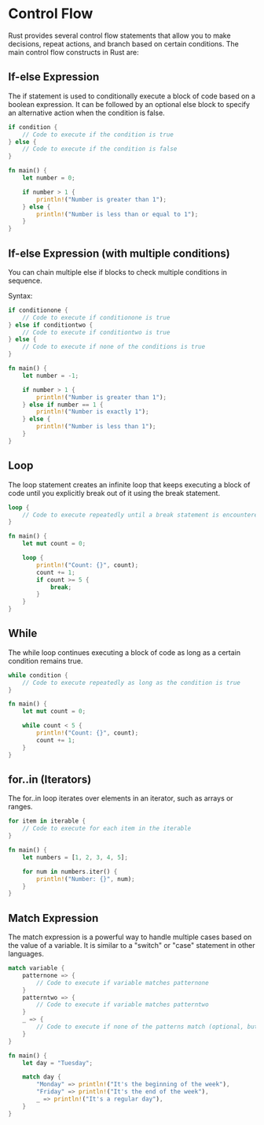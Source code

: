 # Control Flow

Rust provides several control flow statements that allow you to make decisions, repeat actions, and branch based on certain conditions. The main control flow constructs in Rust are:

## If-else Expression

The if statement is used to conditionally execute a block of code based on a boolean expression. It can be followed by an optional else block to specify an alternative action when the condition is false.

```rust
if condition {
    // Code to execute if the condition is true
} else {
    // Code to execute if the condition is false
}
```

```rust
fn main() {
    let number = 0;

    if number > 1 {
        println!("Number is greater than 1");
    } else {
        println!("Number is less than or equal to 1");
    }
}
```

## If-else Expression (with multiple conditions)

You can chain multiple else if blocks to check multiple conditions in sequence.

Syntax:

```rust
if conditionone {
    // Code to execute if conditionone is true
} else if conditiontwo {
    // Code to execute if conditiontwo is true
} else {
    // Code to execute if none of the conditions is true
}
```

```rust
fn main() {
    let number = -1;

    if number > 1 {
        println!("Number is greater than 1");
    } else if number == 1 {
        println!("Number is exactly 1");
    } else {
        println!("Number is less than 1");
    }
}
```

## Loop

The loop statement creates an infinite loop that keeps executing a block of code until you explicitly break out of it using the break statement.

```rust
loop {
    // Code to execute repeatedly until a break statement is encountered
}
```

```rust
fn main() {
    let mut count = 0;

    loop {
        println!("Count: {}", count);
        count += 1;
        if count >= 5 {
            break;
        }
    }
}
```

## While

The while loop continues executing a block of code as long as a certain condition remains true.

```rust
while condition {
    // Code to execute repeatedly as long as the condition is true
}
```

```rust
fn main() {
    let mut count = 0;

    while count < 5 {
        println!("Count: {}", count);
        count += 1;
    }
}
```

## for..in (Iterators)

The for..in loop iterates over elements in an iterator, such as arrays or ranges.

```rust
for item in iterable {
    // Code to execute for each item in the iterable
}
```

```rust
fn main() {
    let numbers = [1, 2, 3, 4, 5];

    for num in numbers.iter() {
        println!("Number: {}", num);
    }
}
```

## Match Expression

The match expression is a powerful way to handle multiple cases based on the value of a variable. It is similar to a "switch" or "case" statement in other languages.

```rust
match variable {
    patternone => {
        // Code to execute if variable matches patternone
    }
    patterntwo => {
        // Code to execute if variable matches patterntwo
    }
    _ => {
        // Code to execute if none of the patterns match (optional, but recommended)
    }
}
```

```rust
fn main() {
    let day = "Tuesday";

    match day {
        "Monday" => println!("It's the beginning of the week"),
        "Friday" => println!("It's the end of the week"),
        _ => println!("It's a regular day"),
    }
}
```
